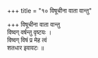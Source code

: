 +++
title = "१० विषूचीना वाता वान्तु"

+++
विषूचीना वाता वान्तु  
विष्वग् वर्षन्तु वृष्टयः ।  
विष्वग् विषं प्र मेह त्वं  
शतधार इवावटः ॥